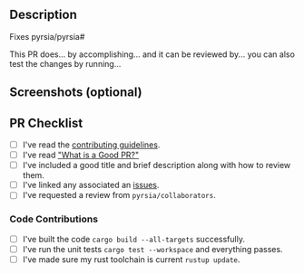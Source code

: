 <!--

Thank you for participating with our effort to build a more secure software supply chain.
Before submitting your Pull Request, please go over our check list.

-->

## Description

<!--

Try to fill in the following to help the reviewers dive into the pull request.
Explain the context and what changed.

-->

Fixes pyrsia/pyrsia#

This PR does... by accomplishing... and it can be reviewed by... you can also test the changes by running...

## Screenshots (optional)


## PR Checklist

<!-- Make certain you've done the following. -->

- [ ] I've read the [contributing guidelines](https://github.com/pyrsia/.github/blob/main/contributing.md).
- [ ] I've read ["What is a Good PR?"](https://github.com/pyrsia/pyrsia/blob/main/docs/get_involved/good_pr.md)
- [ ] I've included a good title and brief description along with how to review them.
- [ ] I've linked any associated an [issues](https://github.com/pyrsia/pyrsia/issues).
- [ ] I've requested a review  from `pyrsia/collaborators`.

### Code Contributions

<!--

This section applies to code modifications, you may remove it otherwise.

Make sure your Pull Request will pass the CI/CD pipeline.
For a complete list of steps, check out the [developer workflow](https://github.com/pyrsia/pyrsia/blob/main/docs/get_involved/dev_workflow.md)!

-->

- [ ] I've built the code `cargo build --all-targets` successfully.
- [ ] I've run the unit tests `cargo test --workspace` and everything passes.
- [ ] I've made sure my rust toolchain is current `rustup update`.
